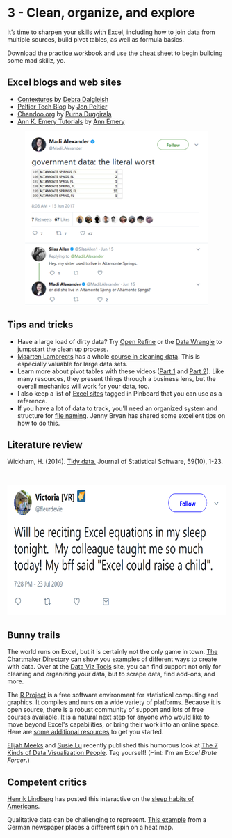 # 3 - Clean, organize, and explore

It’s time to sharpen your skills with Excel, including how to join data from multiple sources, build pivot tables, as well as formula basics.

Download the [practice workbook](https://github.com/tlricherson/dataacademy/blob/master/documents/Excel%20Practice.xlsx) and use the [cheat sheet](https://github.com/tlricherson/dataacademy/blob/master/documents/Excel%20Tips%20and%20Tricks.pdf) to begin building some mad skillz, yo.

## Excel blogs and web sites ##
* [Contextures](http://blog.contextures.com/) by [Debra Dalgleish](https://twitter.com/ddalgleish)
* [Peltier Tech Blog](https://peltiertech.com/) by [Jon Peltier](https://twitter.com/jon_peltier)
* [Chandoo.org](http://chandoo.org/wp/) by [Purna Duggirala](https://twitter.com/r1c1)
* [Ann K. Emery Tutorials](http://annkemery.com/category/visualizing-data/tutorials/) by [Ann Emery](https://twitter.com/annkemery)

<p align="center"> 
<img src="https://github.com/tlricherson/dataacademy/blob/master/graphics/MadiLAlexander.png" height="400">
</p>

## Tips and tricks ##
* Have a large load of dirty data? Try [Open Refine](http://openrefine.org/) or the [Data Wrangle](http://vis.stanford.edu/wrangler/) to jumpstart the clean up process.
* [Maarten Lambrects](https://twitter.com/maartenzam) has a whole [course in cleaning data](https://learno.net/courses/cleaning-data-in-excel). This is especially valuable for large data sets.
* Learn more about pivot tables with these videos ([Part 1](https://www.youtube.com/watch?v=9NUjHBNWe9M) and [Part 2](https://www.youtube.com/watch?v=g530cnFfk8Y)). Like many resources, they present things through a business lens, but the overall mechanics will work for your data, too.
* I also keep a list of [Excel sites](https://pinboard.in/u:tlricherson/t:Excel) tagged in Pinboard that you can use as a reference.
* If you have a lot of data to track, you'll need an organized system and structure for [file naming](http://www2.stat.duke.edu/~rcs46/lectures_2015/01-markdown-git/slides/naming-slides/naming-slides.pdf). Jenny Bryan has shared some excellent tips on how to do this.

## Literature review ##
Wickham, H. (2014). [Tidy data.](https://www.jstatsoft.org/article/view/v059i10/v59i10.pdf) Journal of Statistical Software, 59(10), 1-23.

<br/>
<p align="center"> 
<img src="https://github.com/tlricherson/dataacademy/blob/master/graphics/ExcelChild.PNG" height="300">
</p>

## Bunny trails ##
The world runs on Excel, but it is certainly not the only game in town. [The Chartmaker Directory](http://chartmaker.visualisingdata.com/) can show you examples of different ways to create with data. Over at the [Data Viz Tools](http://dataviz.tools/) site, you can find support not only for cleaning and organizing your data, but to scrape data, find add-ons, and more. 

The [R Project](https://www.r-project.org/) is a free software environment for statistical computing and graphics. It compiles and runs on a wide variety of platforms. Because it is open source, there is a robust community of support and lots of free courses available. It is a natural next step for anyone who would like to move beyond Excel's capabilities, or bring their work into an online space. Here are [some additional resources](https://pinboard.in/u:tlricherson/t:R_Studio/) to get you started.

[Elijah Meeks](https://twitter.com/Elijah_Meeks) and [Susie Lu](https://twitter.com/datatoviz) recently published this humorous look at [The 7 Kinds of Data Visualization People](https://medium.com/visualizing-the-field/the-7-kinds-of-data-visualization-people-9964e80443a7). Tag yourself! (Hint: I'm an *Excel Brute Forcer*.)

## Competent critics ##
[Henrik Lindberg](https://twitter.com/hnrklndbrg) has posted this interactive on the [sleep habits of Americans](https://htmlpreview.github.io/?https://github.com/halhen/viz-pub/blob/master/sleep-hours/index.html).

Qualitative data can be challenging to represent. [This example](https://www.nzz.ch/international/trump-gemessen-an-seinen-eigenen-worten-wahlversprechen-zwischenbilanz-ld.1323655) from a German newspaper places a different spin on a heat map. 
